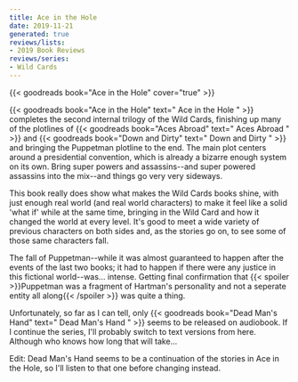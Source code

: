 ```yaml
---
title: Ace in the Hole
date: 2019-11-21
generated: true
reviews/lists:
- 2019 Book Reviews
reviews/series:
- Wild Cards
---
```

{{< goodreads book="Ace in the Hole" cover="true" >}}

{{< goodreads book="Ace in the Hole" text=" Ace in the Hole " >}} completes the second internal trilogy of the Wild Cards, finishing up many of the plotlines of {{< goodreads book="Aces Abroad" text=" Aces Abroad " >}} and {{< goodreads book="Down and Dirty" text=" Down and Dirty " >}} and bringing the Puppetman plotline to the end. The main plot centers around a presidential convention, which is already a bizarre enough system on its own. Bring super powers and assassins--and super powered assassins into the mix--and things go very very sideways.  

This book really does show what makes the Wild Cards books shine, with just enough real world (and real world characters) to make it feel like a solid 'what if' while at the same time, bringing in the Wild Card and how it changed the world at every level. It's good to meet a wide variety of previous characters on both sides and, as the stories go on, to see some of those same characters fall.  

<!--more-->

The fall of Puppetman--while it was almost guaranteed to happen after the events of the last two books; it had to happen if there were any justice in this fictional world--was... intense. Getting final confirmation that  {{< spoiler >}}Puppetman was a fragment of Hartman's personality and not a seperate entity all along{{< /spoiler >}}  was quite a thing.  

Unfortunately, so far as I can tell, only {{< goodreads book="Dead Man's Hand" text=" Dead Man's Hand " >}} seems to be released on audiobook. If I continue the series, I'll probably switch to text versions from here. Although who knows how long that will take...  

Edit: Dead Man's Hand seems to be a continuation of the stories in Ace in the Hole, so I'll listen to that one before changing instead.



